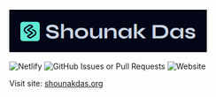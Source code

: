 ![](./public/header.png)

![Netlify](https://img.shields.io/netlify/42aa4acb-660a-4a83-b6df-de5bb77097ae?style=for-the-badge&logo=netlify)
![GitHub Issues or Pull Requests](https://img.shields.io/github/issues/dasShounak/blog?style=for-the-badge&logo=github)
![Website](https://img.shields.io/website?url=https%3A%2F%2Fshounakdas.netlify.app%2F&style=for-the-badge&logo=internetarchive)

Visit site: [shounakdas.org](https://shounakdas.org/)
